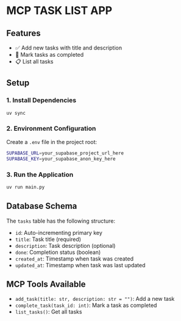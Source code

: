 # MCP TASK LIST APP

## Features

- ✅ Add new tasks with title and description
- 🎯 Mark tasks as completed
- 📋 List all tasks

## Setup

### 1. Install Dependencies

```bash
uv sync
```

### 2. Environment Configuration

Create a `.env` file in the project root:

```bash
SUPABASE_URL=your_supabase_project_url_here
SUPABASE_KEY=your_supabase_anon_key_here
```

### 3. Run the Application

```bash
uv run main.py
```

## Database Schema

The `tasks` table has the following structure:

- `id`: Auto-incrementing primary key
- `title`: Task title (required)
- `description`: Task description (optional)
- `done`: Completion status (boolean)
- `created_at`: Timestamp when task was created
- `updated_at`: Timestamp when task was last updated

## MCP Tools Available

- `add_task(title: str, description: str = "")`: Add a new task
- `complete_task(task_id: int)`: Mark a task as completed
- `list_tasks()`: Get all tasks
